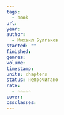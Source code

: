 ```yaml
---
tags:
  - book
url: 
year: 
author:
  - Михаил Булгаков
started: ""
finished: 
genres: 
volume: 
timestamp: 
units: chapters
status: непрочитано
rate:
  - ☆☆☆☆☆
cover: 
cssclasses:
---
```

